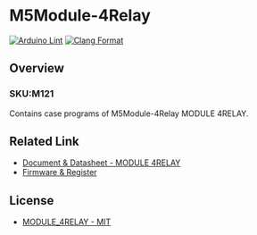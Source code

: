 # M5Module-4Relay

[![Arduino Lint](https://github.com/m5stack/M5Module-4Relay/actions/workflows/Arduino-Lint-Check.yml/badge.svg)](https://github.com/m5stack/M5Module-4Relay/actions/workflows/Arduino-Lint-Check.yml)
[![Clang Format](https://github.com/m5stack/M5Module-4Relay/actions/workflows/clang-format-check.yml/badge.svg)](https://github.com/m5stack/M5Module-4Relay/actions/workflows/clang-format-check.yml)

## Overview

### SKU:M121

Contains case programs of M5Module-4Relay MODULE 4RELAY.

## Related Link

- [Document & Datasheet - MODULE 4RELAY](https://docs.m5stack.com/en/module/4relay)
- [Firmware & Register](https://github.com/m5stack/M5Module-4Relay-Internal-FW)

## License

- [MODULE_4RELAY - MIT](LICENSE)
